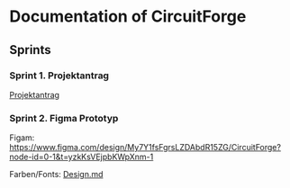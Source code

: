 # Documentation of CircuitForge

## Sprints

### Sprint 1. Projektantrag

[Projektantrag](projektantrag.md)

### Sprint 2. Figma Prototyp

Figam: https://www.figma.com/design/My7Y1fsFgrsLZDAbdR15ZG/CircuitForge?node-id=0-1&t=yzkKsVEjpbKWpXnm-1

Farben/Fonts: [Design.md](sysspec/frontend/design.md)
